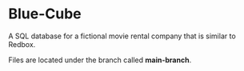 # Blue-Cube

A SQL database for a fictional movie rental company that is similar to Redbox.

Files are located under the branch called **main-branch**.
